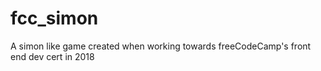 # fcc_simon
A simon like game created when working towards freeCodeCamp's front end dev cert in 2018
